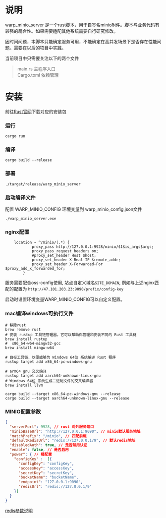 # 说明

warp_minio_server 是一个rust脚本，用于自签名minio附件。脚本与业务代码有较强的耦合性。如果需要适配其他系统需要自行研究修改。

因时间问题，本脚本只能确定服务可用，不能确定在高并发场景下是否存在性能问题。需要在以后的项目中实践。

当前项目中只需要关注以下的两个文件
> main.rs 主程序入口  
> Cargo.toml 依赖管理
# 安装

前往[Rust官网](https://www.rust-lang.org/)下载对应的安装包

### 运行
```shell
cargo run
```

### 编译
```shell
cargo build --release
```

### 部署
```shell
./target/release/warp_minio_server
```


### 启动编译文件

配置 WARP_MINIO_CONFIG 环境变量到 warp_minio_config.json文件
```shell
./warp_minio_server.exe
```

### nginx配置

```shell
	location ~ ^/minio/(.*) {
			proxy_pass http://127.0.0.1:9928/minio/$1$is_args$args;
			proxy_pass_request_headers on;
			#proxy_set_header Host $host;
			proxy_set_header X-Real-IP $remote_addr;
			proxy_set_header X-Forwarded-For $proxy_add_x_forwarded_for;
		}
```

服务需要配合oss-config使用, 站点自定义域名`SITE_DOMAIN`, 例如与上述nginx匹配的配置为 `http://47.101.203.23:9090/prefix/config-key`

启动时设置环境变量WARP_MINIO_CONFIG可以自定义配置。


### mac编译windows可执行文件

```shell
# 移除rust
brew remove rust
# 安装 rustup 工具链管理器，它可以帮助你管理和安装不同的 Rust 工具链
brew install rustup
#  x86_64-w64-mingw32-gcc
brew install mingw-w64

# 目标工具链，以便能够为 Windows 64位 系统编译 Rust 程序
rustup target add x86_64-pc-windows-gnu

# arm64 gnu 交叉编译
rustup target add aarch64-unknown-linux-gnu
# Windows 64位 系统生成二进制文件的交叉编译器
brew install llvm

cargo build --target x86_64-pc-windows-gnu --release
cargo build --target aarch64-unknown-linux-gnu --release
```

### MINIO配置参数
```json
{
  "serverPort": 9928, // rust 对外服务端口
  "minioBaseUrl": "http://127.0.0.1:9090", // minio默认服务地址
  "matchPrefix": "/minio", // 匹配前缀
  "defaultRedisUrl": "redis://127.0.0.1/9", // 默认redis地址
  "disabledAuth": true, // 是否禁用认证
  "enable": false, // 是否启用
  "power": { // 桶配置
    "configKey" :  [{
      "configKey": "configKey",
      "accessKey": "accessKey",
      "secretKey": "secretKey",
      "bucketName": "bucketName",
      "endpoint": "127.0.0.1:9090",
      "redisUrl": "redis://127.0.0.1/9"
    }]
  }
}
```

[redis参数说明](https://docs.rs/redis/0.9.1/redis/#connection-parameters)
